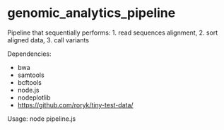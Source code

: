 # genomic_analytics_pipeline
Pipeline that sequentially performs: 1. read sequences alignment, 2. sort aligned data, 3. call variants

Dependencies:
* bwa
* samtools
* bcftools
* node.js
* nodeplotlib
* https://github.com/roryk/tiny-test-data/

Usage:
node pipeline.js
